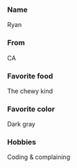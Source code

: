 ### Name
Ryan
### From
CA
### Favorite food
The chewy kind
### Favorite color
Dark gray
### Hobbies
Coding & complaining
